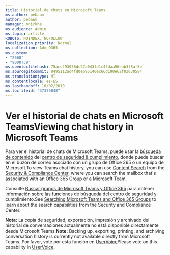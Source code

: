 ```yaml
---
title: Historial de chats en Microsoft Teams
ms.author: pebaum
author: pebaum
manager: mnirkhe
ms.audience: Admin
ms.topic: article
ROBOTS: NOINDEX, NOFOLLOW
localization_priority: Normal
ms.collection: Adm_O365
ms.custom:
- "2668"
- "9000738"
ms.openlocfilehash: 75acc293036dc27a043fd1c45daa56eab3f8af5e
ms.sourcegitcommit: 0495112ad4fd0e695140ec66d190e62f03030584
ms.translationtype: MT
ms.contentlocale: es-ES
ms.lasthandoff: 10/02/2019
ms.locfileid: "37376848"
---
```

# <a name="viewing-chat-history-in-microsoft-teams"></a><span data-ttu-id="2910b-102">Ver el historial de chats en Microsoft Teams</span><span class="sxs-lookup"><span data-stu-id="2910b-102">Viewing chat history in Microsoft Teams</span></span>

<span data-ttu-id="2910b-103">Para ver el historial de chats de Microsoft Teams, puede usar la [búsqueda de contenido](https://sip.protection.office.com/contentsearchbeta?ContentOnly=1) del [centro de seguridad & cumplimiento](https://sip.protection.office.com/insightdashboard), donde puede buscar en el buzón de correo asociado con un grupo de Office 365 o un equipo de Microsoft.</span><span class="sxs-lookup"><span data-stu-id="2910b-103">To view Teams chat history, you can use [Content Search](https://sip.protection.office.com/contentsearchbeta?ContentOnly=1) from the [Security & Compliance Center](https://sip.protection.office.com/insightdashboard), where you can search the mailbox that's associated with an Office 365 Group or a Microsoft Team.</span></span> 

<span data-ttu-id="2910b-104">Consulte [Buscar grupos de Microsoft Teams y Office 365](https://docs.microsoft.com/office365/securitycompliance/content-search#searching-microsoft-teams-and-office-365-groups) para obtener información sobre las funciones de búsqueda del centro de seguridad y cumplimiento.</span><span class="sxs-lookup"><span data-stu-id="2910b-104">See [Searching Microsoft Teams and Office 365 Groups](https://docs.microsoft.com/office365/securitycompliance/content-search#searching-microsoft-teams-and-office-365-groups) to learn about the search capabilities from the Security and Compliance Center.</span></span> 

<span data-ttu-id="2910b-105">**Nota:** La copia de seguridad, exportación, impresión y archivado del historial de conversaciones actualmente no está disponible directamente desde Microsoft Teams.</span><span class="sxs-lookup"><span data-stu-id="2910b-105">**Note:** Backing up, exporting, printing, and archiving conversation history is currently not available directly from Microsoft Teams.</span></span> <span data-ttu-id="2910b-106">Por favor, vote por esta función en [UserVoice](https://microsoftteams.uservoice.com/forums/555103-public/suggestions/16982542-backup-export-printing-archive-options?page=2&per_page=20)</span><span class="sxs-lookup"><span data-stu-id="2910b-106">Please vote on this capability in [UserVoice](https://microsoftteams.uservoice.com/forums/555103-public/suggestions/16982542-backup-export-printing-archive-options?page=2&per_page=20).</span></span> 